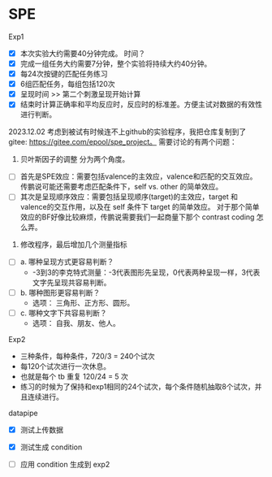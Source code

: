 # SPE

Exp1 

- [x] 本次实验大约需要40分钟完成。 时间？
- [x] 完成一组任务大约需要7分钟，整个实验将持续大约40分钟。
- [x] 每24次按键的匹配任务练习
- [x] 6组匹配任务，每组包括120次
- [x] 呈现时间 >>  第二个刺激呈现开始计算
- [x] 结束时计算正确率和平均反应时，反应时的标准差。方便主试对数据的有效性进行判断。

2023.12.02
考虑到被试有时候连不上github的实验程序，我把仓库复制到了 gitee: https://gitee.com/epool/spe_project。 
需要讨论的有两个问题：
1. 贝叶斯因子的调整
分为两个角度。 
- [ ] 首先是SPE效应：需要包括valence的主效应，valence和匹配的交互效应。 传鹏说可能还需要考虑匹配条件下，self vs. other 的简单效应。
- [ ] 其次是呈现顺序效应：需要包括呈现顺序(target)的主效应，target 和 valence的交互作用，以及在 self 条件下 target 的简单效应。
对于那个简单效应的BF好像比较麻烦，传鹏说需要我们一起商量下那个 contrast coding 怎么弄。

1. 修改程序，最后增加几个测量指标
- [ ] a. 哪种呈现方式更容易判断？
  - -3到3的李克特式测量：-3代表图形先呈现，0代表两种呈现一样，3代表文字先呈现共容易判断。
- [ ] b. 哪种图形更容易判断？
  - 选项： 三角形、正方形、圆形。
- [ ] c. 哪种文字下共容易判断？
  - 选项： 自我、朋友、他人。

Exp2

- 三种条件，每种条件，720/3 = 240个试次
- 每120个试次进行一次休息。
- 也就是每个 tb 重复 120/24 = 5 次
- 练习的时候为了保持和exp1相同的24个试次，每个条件随机抽取8个试次，并且连续进行。

datapipe
- [x] 测试上传数据
- [x] 测试生成 condition
- [ ] 应用 condition 生成到 exp2

